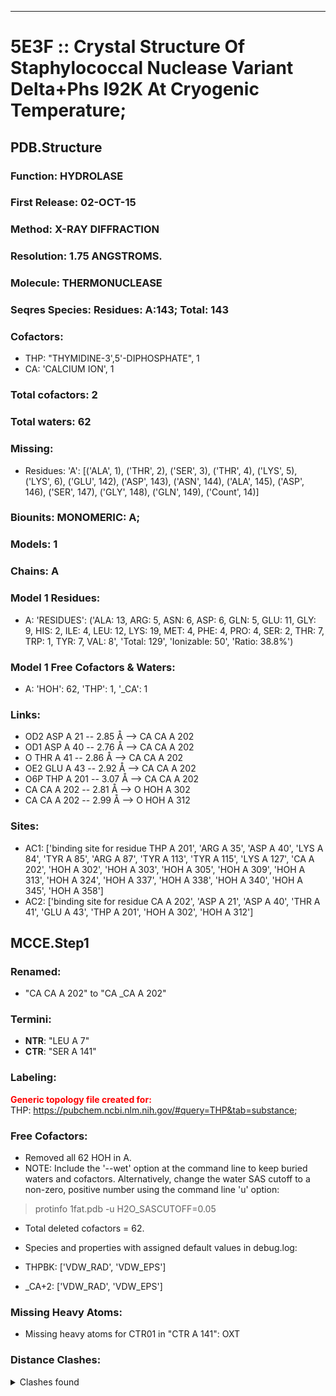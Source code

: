 ---
# 5E3F :: Crystal Structure Of Staphylococcal Nuclease Variant Delta+Phs I92K At Cryogenic Temperature;
## PDB.Structure
### Function: HYDROLASE
### First Release: 02-OCT-15
### Method: X-RAY DIFFRACTION
### Resolution: 1.75 ANGSTROMS.
### Molecule: THERMONUCLEASE
### Seqres Species: Residues: A:143; Total: 143
### Cofactors:
  - THP:
 "THYMIDINE-3',5'-DIPHOSPHATE", 1
  -  CA:
 'CALCIUM ION', 1

### Total cofactors: 2
### Total waters: 62
### Missing:
  - Residues:
 'A': [('ALA', 1), ('THR', 2), ('SER', 3), ('THR', 4), ('LYS', 5), ('LYS', 6), ('GLU', 142), ('ASP', 143), ('ASN', 144), ('ALA', 145), ('ASP', 146), ('SER', 147), ('GLY', 148), ('GLN', 149),
       ('Count', 14)]

### Biounits: MONOMERIC: A;
### Models: 1
### Chains: A
### Model 1 Residues:
  - A:
 'RESIDUES': ('ALA: 13, ARG: 5, ASN: 6, ASP: 6, GLN: 5, GLU: 11, GLY: 9, HIS: 2, ILE: 4, LEU: 12, LYS: 19, MET: 4, PHE: 4, PRO: 4, SER: 2, THR: 7, TRP: 1, TYR: 7, VAL: 8', 'Total: 129', 'Ionizable: 50',
              'Ratio: 38.8%')

### Model 1 Free Cofactors & Waters:
  - A:
 'HOH': 62, 'THP': 1, '_CA': 1

### Links:
  - OD2 ASP A 21 -- 2.85 Å --> CA  CA A 202
  - OD1 ASP A 40 -- 2.76 Å --> CA  CA A 202
  - O  THR A 41 -- 2.86 Å --> CA  CA A 202
  - OE2 GLU A 43 -- 2.92 Å --> CA  CA A 202
  - O6P THP A 201 -- 3.07 Å --> CA  CA A 202
  - CA  CA A 202 -- 2.81 Å --> O  HOH A 302
  - CA  CA A 202 -- 2.99 Å --> O  HOH A 312

### Sites:
  - AC1: ['binding site for residue THP A 201', 'ARG A  35', 'ASP A  40', 'LYS A  84', 'TYR A  85', 'ARG A  87', 'TYR A 113', 'TYR A 115', 'LYS A 127', 'CA A 202', 'HOH A 302', 'HOH A 303', 'HOH A 305', 'HOH A 309', 'HOH A 313', 'HOH A 324', 'HOH A 337', 'HOH A 338', 'HOH A 340', 'HOH A 345', 'HOH A 358']
  - AC2: ['binding site for residue CA A 202', 'ASP A  21', 'ASP A  40', 'THR A  41', 'GLU A  43', 'THP A 201', 'HOH A 302', 'HOH A 312']

## MCCE.Step1
### Renamed:
  - "CA    CA A 202" to "CA   _CA A 202"

### Termini:
 - <strong>NTR</strong>: "LEU A   7"
 - <strong>CTR</strong>: "SER A 141"

### Labeling:
<strong><font color='red'>Generic topology file created for:</font></strong>  
THP: https://pubchem.ncbi.nlm.nih.gov/#query=THP&tab=substance; 

### Free Cofactors:
  - Removed all 62 HOH in A.
  - NOTE: Include the '--wet' option at the command line to keep buried waters and cofactors. Alternatively, change the water SAS cutoff to a non-zero, positive number using the command line 'u' option:
  > protinfo 1fat.pdb -u H2O_SASCUTOFF=0.05
  - Total deleted cofactors = 62.
  - Species and properties with assigned default values in debug.log:

  - THPBK: ['VDW_RAD', 'VDW_EPS']

  - _CA+2: ['VDW_RAD', 'VDW_EPS']


### Missing Heavy Atoms:
  -    Missing heavy atoms for CTR01 in "CTR A 141":   OXT

### Distance Clashes:
<details><summary>Clashes found</summary>

- d= 1.54: " CA  NTR A   7" to " CB  LEU A   7"

</details>

